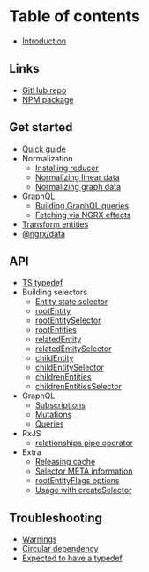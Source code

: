 # Table of contents

- [Introduction](README.md)

## Links

- [GitHub repo](https://github.com/satanTime/ngrx-entity-relationship)
- [NPM package](https://www.npmjs.com/package/ngrx-entity-relationship)

## Get started

- [Quick guide](guide/quick.md)
- Normalization
  - [Installing reducer](normalization/reducer.md)
  - [Normalizing linear data](normalization/linear.md)
  - [Normalizing graph data](normalization/graph.md)
- GraphQL
  - [Building GraphQL queries](guide/graphql/quick.md)
  - [Fetching via NGRX effects](guide/graphql/ngrx.md)
- [Transform entities](guide/transform-entities.md)
- [@ngrx/data](guide/ngrx-data.md)

## API

- [TS typedef](api/types.md)
- Building selectors
  - [Entity state selector](api/core/entity-state-selector.md)
  - [rootEntity](api/core/rootentity-function.md)
  - [rootEntitySelector](api/core/rootentityselector-function.md)
  - [rootEntities](api/core/rootentities-function.md)
  - [relatedEntity](api/core/relatedentity-function.md)
  - [relatedEntitySelector](api/core/relatedentityselector-function.md)
  - [childEntity](api/core/childentity-function.md)
  - [childEntitySelector](api/core/childentityselector-function.md)
  - [childrenEntities](api/core/childrenentities-function.md)
  - [childrenEntitiesSelector](api/core/childrenentitiesselector-function.md)
- GraphQL
  - [Subscriptions](api/graphql/subscriptions.md)
  - [Mutations](api/graphql/mutations.md)
  - [Queries](api/graphql/queries.md)
- RxJS
  - [relationships pipe operator](api/rxjs/relationships.md)
- Extra
  - [Releasing cache](extra/releasing-cache.md)
  - [Selector META information](extra/selector-meta-information.md)
  - [rootEntityFlags options](api/rootentityflags-options.md)
  - [Usage with createSelector](extra/usage-with-createselector.md)

## Troubleshooting

- [Warnings](help/warnings.md)
- [Circular dependency](help/circular-dependency.md)
- [Expected to have a typedef](help/typedef.md)
